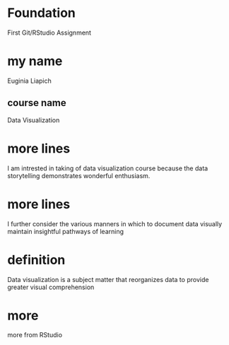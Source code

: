 # Foundation
First Git/RStudio Assignment
# my name
Euginia Liapich
## course name
Data Visualization
# more lines
I am intrested in taking of data visualization course because the data storytelling demonstrates wonderful enthusiasm.
# more lines
I further consider the various manners in which to document data visually maintain insightful pathways of learning
# definition
Data visualization is a subject matter that reorganizes data to provide greater visual comprehension
# more 
more from RStudio 